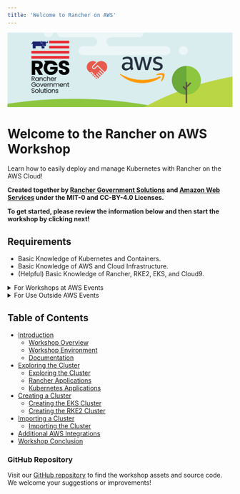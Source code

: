 ```yaml
---
title: 'Welcome to Rancher on AWS'
---
```


![rgs-aws-banner](/static/images/rgs-aws-banner.png)

# Welcome to the Rancher on AWS Workshop

Learn how to easily deploy and manage Kubernetes with Rancher on the AWS Cloud!

**Created together by [Rancher Government Solutions](https://ranchergovernment.com) and [Amazon Web Services](https://aws.amazon.com) under the MIT-0 and CC-BY-4.0 Licenses.**

**To get started, please review the information below and then start the workshop by clicking next!**

## Requirements

- Basic Knowledge of Kubernetes and Containers.
- Basic Knowledge of AWS and Cloud Infrastructure.
- (Helpful) Basic Knowledge of Rancher, RKE2, EKS, and Cloud9.

<details>
<summary>For Workshops at AWS Events</summary>

::::expand{header="For Workshops at AWS Events"}

- No additional requirements.

::::

</details>

<details>
<summary>For Use Outside AWS Events</summary>

::::expand{header="For Use Outside AWS Events"}

- AWS Account - If you don't have one, it's easy and free to [create one now](https://aws.amazon.com/)!
  - AWS Account with the ability to deploy into _us-east-1_.
  - AWS Account IAM Role with _elevated privileges_ to interact with AWS Services.
  - AWS Service Quota with at least 1 VPC, 56 vCPUs, 220 GiB Memory, and 1750 Gi of Storage.
- _Note:_ The `AdministratorAccess` managed policy in IAM provides sufficient permissions, although your organization may choose to use a custom policy with more restrictions. For more information, see [AWS managed policies for job functions](https://docs.aws.amazon.com/IAM/latest/UserGuide/access_policies_job-functions.html).

::::

</details>

## Table of Contents

- [Introduction](/content/10-introduction/index.en.md)
  - [Workshop Overview](/content/10-introduction/11-workshop-overview/index.en.md)
  - [Workshop Environment](/content/10-introduction/12-workshop-environment/index.en.md)
  - [Documentation](/content/10-introduction/13-documentation/index.en.md)
- [Exploring the Cluster](/content/20-exploring-the-cluster/index.en.md)
  - [Exploring the Cluster](/content/20-exploring-the-cluster/21-exploring-the-cluster/index.en.md)
  - [Rancher Applications](/content/20-exploring-the-cluster/22-rancher-applications/index.en.md)
  - [Kubernetes Applications](/content/20-exploring-the-cluster/23-kubernetes-applications/index.en.md)
- [Creating a Cluster](/content/30-creating-a-cluster/index.en.md)
  - [Creating the EKS Cluster](/content/30-creating-a-cluster/31-creating-eks-cluster/index.en.md)
  - [Creating the RKE2 Cluster](/content/30-creating-a-cluster/32-creating-rke2-cluster/index.en.md)
- [Importing a Cluster](/content/40-importing-a-cluster/index.en.md)
  - [Importing the Cluster](/content/40-importing-a-cluster/41-importing-the-cluster/index.en.md)
- [Additional AWS Integrations](/content/50-additional-integrations/index.en.md)
- [Workshop Conclusion](/content/60-conclusion/index.en.md)

### GitHub Repository

Visit our [GitHub repository](https://github.com/aws-samples/rancher-on-aws-workshop) to find the workshop assets and source code. We welcome your suggestions or improvements!
